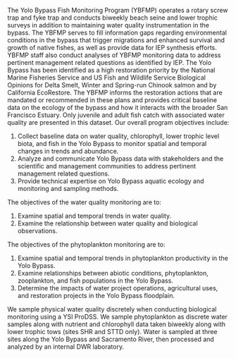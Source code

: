 The Yolo Bypass Fish Monitoring Program (YBFMP) operates a rotary screw trap and fyke trap and conducts biweekly beach seine and lower trophic surveys in addition to maintaining water quality instrumentation in the bypass. The YBFMP serves to fill information gaps regarding environmental conditions in the bypass that trigger migrations and enhanced survival and growth of native fishes, as well as provide data for IEP synthesis efforts. YBFMP staff also conduct analyses of YBFMP monitoring data to address pertinent management related questions as identified by IEP. The Yolo Bypass has been identified as a high restoration priority by the National Marine Fisheries Service and US Fish and Wildlife Service Biological Opinions for Delta Smelt, Winter and Spring-run Chinook salmon and by California EcoRestore. The YBFMP informs the restoration actions that are mandated or recommended in these plans and provides critical baseline data on the ecology of the bypass and how it interacts with the broader San Francisco Estuary. Only juvenile and adult fish catch with associated water quality are presented in this dataset. Our overall program objectives include:

1.	Collect baseline data on water quality, chlorophyll, lower trophic level biota, and fish in the Yolo Bypass to monitor spatial and temporal changes in trends and abundance. 
2.	Analyze and communicate Yolo Bypass data with stakeholders and the scientific and management communities to address pertinent management related questions. 
3.	Provide technical expertise on Yolo Bypass aquatic ecology and monitoring and sampling methods.

The objectives of the water quality monitoring are to: 

1.	Examine spatial and temporal trends in water quality.
2.	Examine the relationship between water quality and biological observations. 

The objectives of the phytoplankton monitoring are to:

1.	Examine spatial and temporal trends in phytoplankton productivity in the Yolo Bypass.
2.	Examine relationships between abiotic conditions, phytoplankton, zooplankton, and fish populations in the Yolo Bypass.
3.	Determine the impacts of water project operations, agricultural uses, and restoration projects in the Yolo Bypass floodplain. 

We sample physical water quality discretely when conducting biological monitoring using a YSI ProDSS. We sample phytoplankton as discrete water samples along with nutrient and chlorophyll data taken biweekly along with lower trophic tows (sites SHR and STTD only). Water is sampled at three sites along the Yolo Bypass and Sacramento River, then processed and analyzed by an internal DWR laboratory. 
